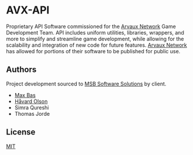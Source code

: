 # AVX-API

Proprietary API Software commissioned for the [Arvaux Network](https://www.arvaux.net) Game Development Team. API includes uniform utilities, libraries, wrappers, and more to simplify and streamline game development, while allowing for the scalability and integration of new code for future features. [Arvaux Network](https://www.arvaux.net) has allowed for portions of their software to be published for public use.


## Authors

Project development sourced to [MSB Software Solutions](https://github.com/msbsoftwaresolutions) by client.
- [Max Bas](https://github.com/maxsaintbas)
- [Håvard Olson](https://github.com/HavardOlson)
- Simra Qureshi
- Thomas Jorde


## License

[MIT](https://choosealicense.com/licenses/mit/)


